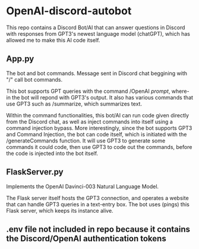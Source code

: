 # OpenAI-discord-autobot

This repo contains a Discord Bot/AI that can answer questions in Discord with responses from GPT3's newest language model (chatGPT), which has allowed me to make this AI code itself.

## App.py
The bot and bot commands. Message sent in Discord chat beggining with "/" call bot commands.  

This bot supports GPT queries with the command /OpenAI *prompt*, where-in the bot will repond with GPT3's output. It also has various commands that use GPT3 such as /summarize, which summarizes text.  

Within the command functionalities, this bot/AI can run code given directly from the Discord chat, as well as inject commands into itself using a command injection bypass. More interestingly, since the bot supports GPT3 and Command Injection, the bot can code itself, which is initiated with the /generateCommands function. It will use GPT3 to generate some commands it could code, then use GPT3 to code out the commands, before the code is injected into the bot itself.


## FlaskServer.py  
Implements the OpenAI Davinci-003 Natural Language Model.  

The Flask server itself hosts the GPT3 connection, and operates a website that can handle GPT3 queries in a text-entry box. The bot uses (pings) this Flask server, which keeps its instance alive.  

## .env file not included in repo because it contains the Discord/OpenAI authentication tokens  


